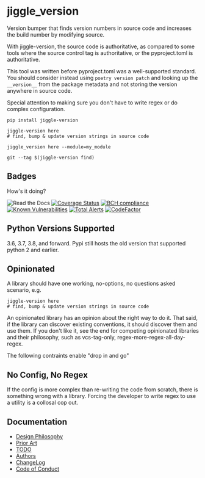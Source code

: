 # jiggle_version
Version bumper that finds version numbers in source code and increases the build number by modifying source.

With jiggle-version, the source code is authoritative, as compared to some tools where the source control
tag is authoritative, or the pyproject.toml is authoritative. 

This tool was written before pyproject.toml was a well-supported standard. You should consider instead 
using `poetry version patch` and looking up the `__version__` from the package metadata and not storing the
version anywhere in source code.

Special attention to making sure you don't have to write regex or do complex configuration.

    pip install jiggle-version
     
    jiggle-version here
    # find, bump & update version strings in source code
    
    jiggle_version here --module=my_module
    
    git --tag $(jiggle-version find)

Badges
------

How's it doing?

 ![Read the Docs](https://img.shields.io/readthedocs/pip.svg) 
 [![Coverage Status](https://coveralls.io/repos/github/matthewdeanmartin/jiggle_version/badge.svg?branch=master)](https://coveralls.io/github/matthewdeanmartin/jiggle_version?branch=master)
 [![BCH compliance](https://bettercodehub.com/edge/badge/matthewdeanmartin/jiggle_version?branch=master)](https://bettercodehub.com/) 
 [![Known Vulnerabilities](https://snyk.io/test/github/matthewdeanmartin/jiggle_version/badge.svg?targetFile=requirements.txt)](https://snyk.io/test/github/matthewdeanmartin/jiggle_version?targetFile=requirements.txt)
 [![Total Alerts](https://img.shields.io/lgtm/alerts/g/matthewdeanmartin/jiggle_version.svg?logo=lgtm&logoWidth=18)](https://lgtm.com/projects/g/matthewdeanmartin/jiggle_version/alerts/)
 [![CodeFactor](https://www.codefactor.io/repository/github/matthewdeanmartin/jiggle_version/badge)](https://www.codefactor.io/repository/github/matthewdeanmartin/jiggle_version)

Python Versions Supported
-------------------------
3.6, 3.7, 3.8, and forward. Pypi still hosts the old version that supported python 2 and earlier.


Opinionated
-----------
A library should have one working, no-options, no questions asked scenario, e.g.

    jiggle-version here
    # find, bump & update version strings in source code

An opinionated library has an opinion about the right way to do it. That said, if the library can discover existing conventions, it should discover them and use them. If you don't like it, see the end for competing opinionated libraries and their philosophy, such as vcs-tag-only, regex-more-regex-all-day-regex.

The following contraints enable "drop in and go"

No Config, No Regex
-------------------
If the config is more complex than re-writing the code from scratch, there is something wrong with a library. Forcing
the developer to write regex to use a utility is a collosal cop out.

Documentation
-------------
- [Design Philosophy](docs/design_philosophy.md)
- [Prior Art](docs/prior_art.md)
- [TODO](docs/todo.md)
- [Authors](docs/AUTHORS)
- [ChangeLog](docs/ChangeLog)
- [Code of Conduct](docs/CODE_OF_CONDUCT.md)